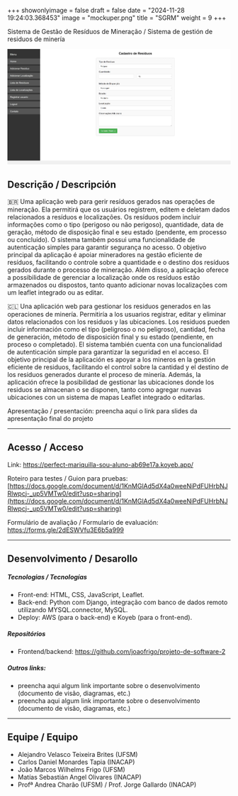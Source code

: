 +++
showonlyimage = false
draft = false
date = "2024-11-28 19:24:03.368453"
image = "mockuper.png"
title = "SGRM"
weight = 9
+++


Sistema de Gestão de Resíduos de Mineração / Sistema de gestión de residuos de minería

<!--more-->

![](Recording_gif.gif)


## Descrição / Descripción

🇧🇷 Uma aplicação web para gerir resíduos gerados nas operações de mineração. Ela permitirá que os usuários registrem, editem e deletam dados relacionados a resíduos e localizações. Os resíduos podem incluir informações como o tipo (perigoso ou não perigoso), quantidade, data de geração, método de disposição final e seu estado (pendente, em processo ou concluído). O sistema também possui uma funcionalidade de autenticação simples para garantir segurança no acesso. O objetivo principal da aplicação é apoiar mineradores na gestão eficiente de resíduos, facilitando o controle sobre a quantidade e o destino dos resíduos gerados durante o processo de mineração. Além disso, a aplicação oferece a possibilidade de gerenciar a localização onde os resíduos estão armazenados ou dispostos, tanto quanto adicionar novas localizações com um leaflet integrado ou as editar.



🇨🇱 Una aplicación web para gestionar los residuos generados en las operaciones de minería. Permitiría a los usuarios registrar, editar y eliminar datos relacionados con los residuos y las ubicaciones. Los residuos pueden incluir información como el tipo (peligroso o no peligroso), cantidad, fecha de generación, método de disposición final y su estado (pendiente, en proceso o completado). El sistema también cuenta con una funcionalidad de autenticación simple para garantizar la seguridad en el acceso. El objetivo principal de la aplicación es apoyar a los mineros en la gestión eficiente de residuos, facilitando el control sobre la cantidad y el destino de los residuos generados durante el proceso de minería. Además, la aplicación ofrece la posibilidad de gestionar las ubicaciones donde los residuos se almacenan o se disponen, tanto como agregar nuevas ubicaciones con un sistema de mapas Leaflet integrado o editarlas.

Apresentação / presentación: preencha aqui o link para slides da apresentação final do projeto

---

## Acesso / Acceso

Link: https://perfect-mariquilla-sou-aluno-ab69e17a.koyeb.app/

Roteiro para testes / Guion para pruebas: [https://docs.google.com/document/d/1KnMGlAd5dX4a0weeNiPdFUHrbNJRlwpcj-_up5VMTw0/edit?usp=sharing](https://docs.google.com/document/d/1KnMGlAd5dX4a0weeNiPdFUHrbNJRlwpcj-_up5VMTw0/edit?usp=sharing)

Formulário de avaliação / Formulario de evaluación: https://forms.gle/2dESWVfu3E6b5a999


---

## Desenvolvimento / Desarollo

##### Tecnologias / Tecnologías

- Front-end: HTML, CSS, JavaScript, Leaflet.
- Back-end: Python com Django, integração com banco de dados remoto utilizando MYSQL.connector, MySQL.
- Deploy: AWS (para o back-end) e Koyeb (para o front-end).

##### Repositórios

- Frontend/backend: https://github.com/joaofrigo/projeto-de-software-2


##### Outros links:

- preencha aqui algum link importante sobre o desenvolvimento (documento de visão, diagramas, etc.)
- preencha aqui algum link importante sobre o desenvolvimento (documento de visão, diagramas, etc.)

---

## Equipe / Equipo

- Alejandro Velasco Teixeira Brites (UFSM)
- Carlos Daniel Monardes Tapia (INACAP)
- João Marcos Wilhelms Frigo (UFSM)
- Matías Sebastián Angel Olivares (INACAP)
- Profª Andrea Charão (UFSM) / Prof. Jorge Gallardo (INACAP)

